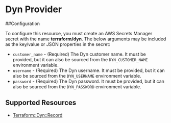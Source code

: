 # Dyn Provider

##Configuration

To configure this resource, you must create an AWS Secrets Manager secret with the name **terraform/dyn**. The below arguments may be included as the key/value or JSON properties in the secret:

* `customer_name` - (Required) The Dyn customer name. It must be provided, but it can also be sourced from the `DYN_CUSTOMER_NAME` environment variable.
* `username` - (Required) The Dyn username. It must be provided, but it can also be sourced from the `DYN_USERNAME` environment variable.
* `password` - (Required) The Dyn password. It must be provided, but it can also be sourced from the `DYN_PASSWORD` environment variable.


## Supported Resources

* [Terraform::Dyn::Record](docs/providers/dyn/Record.md)